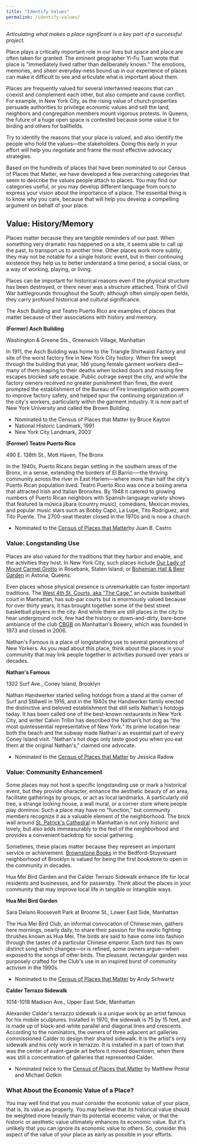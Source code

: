 ```yaml
---
title: "Identify Values"
permalink: /identify-values/
---
```


*Articulating what makes a place significant is a key part of a successful project.*

Place plays a critically important role in our lives but space and place are often taken for granted. The eminent geographer Yi-Fu Tuan wrote that place is "immediately lived rather than deliberately known." The emotions, memories, and sheer everyday-ness bound up in our experience of places can make it difficult to see and articulate what is important about them.

Places are frequently valued for several intertwined reasons that can coexist and complement each other, but also compete and cause conflict. For example, in New York City, as the rising value of church properties persuade authorities to privilege economic values and sell the land, neighbors and congregation members mount vigorous protests. In Queens, the future of a huge open space is contested because some value it for birding and others for ballfields.

Try to identify the reasons that your place is valued, and also identify the people who hold the values—the stakeholders. Doing this early in your effort will help you negotiate and frame the most effective advocacy strategies.

Based on the hundreds of places that have been nominated to our Census of Places that Matter, we have developed a few overarching categories that seem to describe the values people attach to places. You may find our categories useful, or you may develop different language from ours to express your vision about the importance of a place. The essential thing is to know why you care, because that will help you develop a compelling argument on behalf of your place.

## Value: History/Memory

Places matter because they are tangible reminders of our past. When something very dramatic has happened on a site, it seems able to call up the past, to transport us to another time. Other places work more subtly; they may not be notable for a single historic event, but in their continuing existence they help us to better understand a time period, a social class, or a way of working, playing, or living. 

Places can be important for historical reasons even if the physical structure has been destroyed, or there never was a structure attached. Think of Civil War battlegrounds throughout the South; although often simply open fields, they carry profound historical and cultural significance. 

The Asch Building and Teatro Puerto Rico are examples of places that matter because of their associations with history and memory.

**(Former) Asch Building**

Washington & Greene Sts., Greenwich Village, Manhattan

In 1911, the Asch Building was home to the Triangle Shirtwaist Factory and site of the worst factory fire in New York City history. When fire swept through the building that year, 146 young female garment workers died—many of them leaping to their deaths when locked doors and missing fire escapes blocked safe escape. Public outrage swept the city, and while the factory owners received no greater punishment than fines, the event prompted the establishment of the Bureau of Fire Investigation with powers to improve factory safety, and helped spur the continuing organization of the city's workers, particularly within the garment industry. It is now part of New York University and called the Brown Building.

- Nominated to the Census of Places that Matter by Bruce Kayton
- National Historic Landmark, 1991
- New York City Landmark, 2003

**(Former) Teatro Puerto Rico**

490 E. 138th St., Mott Haven, The Bronx

In the 1940s, Puerto Ricans began settling in the southern areas of the Bronx, in a sense, extending the borders of El Barrio-—the thriving community across the river in East Harlem—where more than half the city's Puerto Rican population lived. Teatro Puerto Rico was once a boxing arena that attracted Irish and Italian Bronxites. By 1948 it catered to growing numbers of Puerto Rican neighbors with Spanish-language variety shows that featured la música jíbara (country music), comedians, Mexican movies, and popular music stars such as Bobby Capó, La Lupe, Tito Rodríguez, and Tito Puente. The 2700-seat theater closed in the 1970s and is now a church.

- Nominated to the [Census of Places that Matter]()by Juan B. Castro

### Value: Longstanding Use

Places are also valued for the traditions that they harbor and enable, and the activities they host. In New York City, such places include [Our Lady of Mount Carmel Grotto]() in Rosebank, Staten Island; or [Bohemian Hall & Beer Garden]() in Astoria, Queens.

Even places whose physical presence is unremarkable can foster important traditions. The [West 4th St. Courts, aka "The Cage,"]() an outside basketball court in Manhattan, has sub-par courts but is enormously valued because for over thirty years, it has brought together some of the best street basketball players in the city. And while there are still places in the city to hear underground rock, few had the history or down-and-dirty, bare-bone ambiance of the club [CBGB]() on Manhattan's Bowery, which was founded in 1973 and closed in 2006.

Nathan's Famous is a place of longstanding use to several generations of New Yorkers. As you read about this place, think about the places in your community that may link people together in activities pursued over years or decades.

**Nathan's Famous**

1302 Surf Ave., Coney Island, Brooklyn

Nathan Handwerker started selling hotdogs from a stand at the corner of Surf and Stillwell in 1916, and in the 1940s the Handwerker family erected the distinctive and beloved establishment that still sells Nathan's hotdogs today. It has been called one of the best-known restaurants in New York City, and writer Calvin Trillin has described the Nathan’s hot dog as “the most quintessential representative of New York.” Its prime location near both the beach and the subway made Nathan's an essential part of every Coney Island visit. "Nathan's hot dogs only taste good you when you eat them at the original Nathan's," claimed one advocate.

- Nominated to the [Census of Places that Matter]() by Jessica Radow

### Value: Community Enhancement

Some places may not host a specific longstanding use or mark a historical event, but they provide character, enhance the aesthetic beauty of an area, facilitate gatherings by groups, or act as local landmarks. A particularly old tree, a strange looking house, a wall mural, or a corner store where people play dominos: Such a place may have no "function," but community members recognize it as a valuable element of the neighborhood. The brick wall around [St. Patrick's Cathedral]() in Manhattan is not only historic and lovely, but also adds immeasurably to the feel of the neighborhood and provides a convenient backdrop for social gathering.

Sometimes, these places matter because they represent an important service or achievement. [Brownstone Books]() in the Bedford-Stuyvesant neighborhood of Brooklyn is valued for being the first bookstore to open in the community in decades.

Hua Mei Bird Garden and the Calder Terrazo Sidewalk enhance life for local residents and businesses, and for passersby. Think about the places in your community that may improve local life in tangible or intangible ways. 

**Hua Mei Bird Garden**

Sara Delano Roosevelt Park at Broome St., Lower East Side, Manhattan

The Hua Mei Bird Club, an informal convocation of Chinese men, gathers here mornings, nearly daily, to share their passion for the exotic fighting thrushes known as Hua Mei. The birds are said to have come into fashion through the tastes of a particular Chinese emperor. Each bird has its own distinct song which changes—or is refined, some owners argue—when exposed to the songs of other birds. The pleasant, rectangular garden was purposely crafted for the Club's use in an inspired burst of community activism in the 1990s.

- Nominated to the [Census of Places that Matter]() by Andy Schwartz

**Calder Terrazo Sidewalk**

1014-1018 Madison Ave., Upper East Side, Manhattan

Alexander Calder's terrazzo sidewalk is a unique work by an artist famous for his mobile sculptures. Installed in 1970, the sidewalk is 75 by 15 feet, and is made up of black-and-white parallel and diagonal lines and crescents. According to the nominators, the owners of three adjacent art galleries commissioned Calder to design their shared sidewalk. It is the artist's only sidewalk and his only work in terrazzo. It is installed in a part of town that was the center of avant-garde art before it moved downtown, when there was still a concentration of galleries that represented Calder.

- Nominated twice to the [Census of Places that Matter]() by Matthew  Postal and Michael Gotkin

### What About the Economic Value of a Place?

You may well find that you must consider the economic value of your place, that is, its value as property. You may believe that its historical value should be weighted more heavily than its potential economic value, or that the historic or aesthetic value ultimately enhances its economic value. But it's unlikely that you can ignore its economic value to others. So, consider this aspect of the value of your place as early as possible in your efforts.

